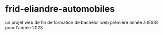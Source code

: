 # frid-eliandre-automobiles
un projet web de fin de formation  de bachelor web prémière année à IESIG  pour l'année 2023 
